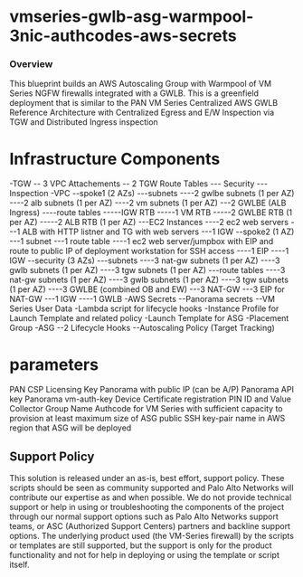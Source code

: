 # vmseries-gwlb-asg-warmpool-3nic-authcodes-aws-secrets


### Overview
This blueprint builds an AWS Autoscaling Group with Warmpool of VM Series NGFW firewalls integrated with a GWLB.  This is a greenfield deployment that is similar to the PAN VM Series Centralized AWS GWLB Reference Architecture with Centralized Egress and E/W Inspection via TGW and Distributed Ingress inspection

# Infrastructure Components
-TGW
-- 3 VPC Attachements
-- 2 TGW Route Tables
--- Security
--- Inspection
-VPC
--spoke1 (2 AZs)
---subnets
----2 gwlbe subnets (1 per AZ)
----2 alb subnets (1 per AZ)
----2 vm subnets (1 per AZ)
---2 GWLBE (ALB Ingress)
----route tables
-----IGW RTB
-----1 VM RTB
-----2 GWLBE RTB (1 per AZ)
-----2 ALB RTB (1 per AZ)
---EC2 Instances
----2 ec2 web servers
---1 ALB with HTTP listner and TG with web servers
---1 IGW
--spoke2 (1 AZ)
---1 subnet
---1 route table
----1 ec2 web server/jumpbox with EIP and route to public IP of deployment workstation for SSH access
----1 EIP
----1 IGW
--security (3 AZs)
---subnets
----3 nat-gw subnets (1 per AZ)
----3 gwlb subnets (1 per AZ)
----3 tgw subnets (1 per AZ)
---route tables
----3 nat-gw subnets (1 per AZ)
----3 gwlb subnets (1 per AZ)
----3 tgw subnets (1 per AZ)
----3 GWLBE (combined OB and EW)
---3 NAT-GW
---3 EIP for NAT-GW
---1 IGW
----1 GWLB
-AWS Secrets
--Panorama secrets
--VM Series User Data
-Lambda script for lifecycle hooks
-Instance Profile for Launch Template and related policy
-Launch Template for ASG
-Placement Group
-ASG
--2 Lifecycle Hooks
--Autoscaling Policy (Target Tracking)

# parameters
PAN CSP Licensing Key
Panorama with public IP (can be A/P)
Panorama API key
Panorama vm-auth-key 
Device Certificate registration PIN ID and Value
Collector Group Name
Authcode for VM Series with sufficient capacity to provision at least maximum size of ASG
public SSH key-pair name in AWS region that ASG will be deployed

## Support Policy
This solution is released under an as-is, best effort, support policy. These scripts should be seen as community supported and Palo Alto Networks will contribute our expertise as and when possible. We do not provide technical support or help in using or troubleshooting the components of the project through our normal support options such as Palo Alto Networks support teams, or ASC (Authorized Support Centers) partners and backline support options. The underlying product used (the VM-Series firewall) by the scripts or templates are still supported, but the support is only for the product functionality and not for help in deploying or using the template or script itself.


